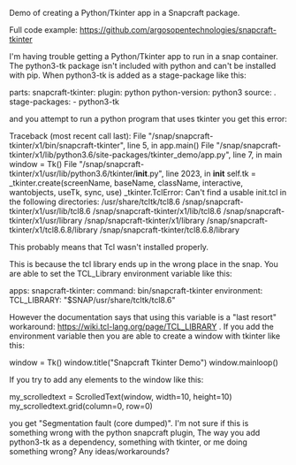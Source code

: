 Demo of creating a Python/Tkinter app in a Snapcraft package.

Full code example: https://github.com/argosopentechnologies/snapcraft-tkinter

I'm having trouble getting a Python/Tkinter app to run in a snap container. The python3-tk package isn't included with python and can't be installed with pip. When python3-tk is added as a stage-package like this:


parts:
  snapcraft-tkinter:
    plugin: python
    python-version: python3
    source: .
    stage-packages:
      - python3-tk


and you attempt to run a python program that uses tkinter you get this error:


Traceback (most recent call last):
  File "/snap/snapcraft-tkinter/x1/bin/snapcraft-tkinter", line 5, in <module>
    app.main()
  File "/snap/snapcraft-tkinter/x1/lib/python3.6/site-packages/tkinter_demo/app.py", line 7, in main
    window = Tk()
  File "/snap/snapcraft-tkinter/x1/usr/lib/python3.6/tkinter/__init__.py", line 2023, in __init__
    self.tk = _tkinter.create(screenName, baseName, className, interactive, wantobjects, useTk, sync, use)
_tkinter.TclError: Can't find a usable init.tcl in the following directories: 
    /usr/share/tcltk/tcl8.6 /snap/snapcraft-tkinter/x1/usr/lib/tcl8.6 /snap/snapcraft-tkinter/x1/lib/tcl8.6 /snap/snapcraft-tkinter/x1/usr/library /snap/snapcraft-tkinter/x1/library /snap/snapcraft-tkinter/x1/tcl8.6.8/library /snap/snapcraft-tkinter/tcl8.6.8/library



This probably means that Tcl wasn't installed properly.


This is because the tcl library ends up in the wrong place in the snap. You are able to set the TCL_Library environment variable like this:


apps:
  snapcraft-tkinter: 
    command: bin/snapcraft-tkinter
    environment:
      TCL_LIBRARY: "$SNAP/usr/share/tcltk/tcl8.6"


However the documentation says that using this variable is a "last resort" workaround: https://wiki.tcl-lang.org/page/TCL_LIBRARY . If you add the environment variable then you are able to create a window with tkinter like this:


window = Tk()
window.title("Snapcraft Tkinter Demo")
window.mainloop()

If you try to add any elements to the window like this:


my_scrolledtext = ScrolledText(window, width=10, height=10)
my_scrolledtext.grid(column=0, row=0)


you get "Segmentation fault (core dumped)". I'm not sure if this is something wrong with the python snapcraft plugin, The way you add python3-tk as a dependency, something with tkinter, or me doing something wrong? Any ideas/workarounds?



